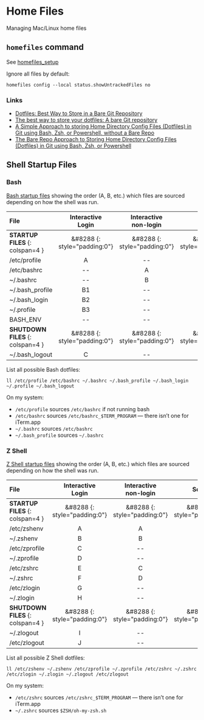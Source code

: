 # Home Files

Managing Mac/Linux home files

## `homefiles` command

See [homefiles_setup](https://github.com/jcouball/homefiles_setup)

Ignore all files by default:

`homefiles config --local status.showUntrackedFiles no`

### Links

* [Dotfiles: Best Way to Store in a Bare Git Repository](https://www.atlassian.com/git/tutorials/dotfiles)
* [The best way to store your dotfiles: A bare Git repository](https://www.ackama.com/what-we-think/the-best-way-to-store-your-dotfiles-a-bare-git-repository-explained/)
* [A Simple Approach to storing Home Directory Config Files (Dotfiles) in Git using Bash, Zsh, or Powershell, without a Bare Repo](https://dev.to/bowmanjd/store-home-directory-config-files-dotfiles-in-git-using-bash-zsh-or-powershell-a-simple-approach-without-a-bare-repo-2if7)
* [The Bare Repo Approach to Storing Home Directory Config Files (Dotfiles) in Git using Bash, Zsh, or Powershell](https://dev.to/bowmanjd/store-home-directory-config-files-dotfiles-in-git-using-bash-zsh-or-powershell-the-bare-repo-approach-35l3)

## Shell Startup Files

### Bash

[Bash startup files](https://www.gnu.org/software/bash/manual/html_node/Bash-Startup-Files.html)
showing the order (A, B, etc.) which files are sourced depending on how the shell was run.

| File | Interactive<br/>Login | Interactive<br/>non-login | Script |
| :------------- | :---: | :---: | :---: |
| **STARTUP FILES** {: colspan=4 } | &#8288 {: style="padding:0"} | &#8288 {: style="padding:0"} | &#8288 {: style="padding:0"} |
| /etc/profile    | A     | --    | --    |
| /etc/bashrc     | --    | A     | --    |
| ~/.bashrc       | --    | B     | --    |
| ~/.bash_profile | B1    | --    | --    |
| ~/.bash_login   | B2    | --    | --    |
| ~/.profile      | B3    | --    | --    |
| BASH_ENV        | --    | --    | A     |
| **SHUTDOWN FILES** {: colspan=4 } | &#8288 {: style="padding:0"} | &#8288 {: style="padding:0"} | &#8288 {: style="padding:0"} |
| ~/.bash_logout  | C     | --    | --    |

List all possible Bash dotfiles:

```shell
ll /etc/profile /etc/bashrc ~/.bashrc ~/.bash_profile ~/.bash_login ~/.profile ~/.bash_logout
```

On my system:

* `/etc/profile` sources `/etc/bashrc` if not running bash
* `/etc/bashrc` sources `/etc/bashrc_$TERM_PROGRAM` — there isn’t one for iTerm.app
* `~/.bashrc` sources `/etc/bashrc`
* `~/.bash_profile` sources `~/.bashrc`

### Z Shell

[Z Shell startup files](http://zsh.sourceforge.net/Intro/intro_3.html)
showing the order (A, B, etc.) which files are sourced depending on how the shell was run.

| File | Interactive<br/>Login | Interactive<br/>non-login | Script |
| :----------- | :---: | :---: | :---: |
| **STARTUP FILES** {: colspan=4 } | &#8288 {: style="padding:0"} | &#8288 {: style="padding:0"} | &#8288 {: style="padding:0"} |
| /etc/zshenv   | A     | A     | A     |
| ~/.zshenv     | B     | B     | B     |
| /etc/zprofile | C     | --    | --    |
| ~/.zprofile   | D     | --    | --    |
| /etc/zshrc    | E     | C     | --    |
| ~/.zshrc      | F     | D     | --    |
| /etc/zlogin   | G     | --    |       |
| ~/.zlogin     | H     | --    |       |
| **SHUTDOWN FILES** {: colspan=4 } | &#8288 {: style="padding:0"} | &#8288 {: style="padding:0"} | &#8288 {: style="padding:0"} |
| ~/.zlogout    | I     | --    | --    |
| /etc/zlogout  | J     | --    | --    |

List all possible Z Shell dotfiles:

```shell
ll /etc/zshenv ~/.zshenv /etc/zprofile ~/.zprofile /etc/zshrc ~/.zshrc /etc/zlogin ~/.zlogin ~/.zlogout /etc/zlogout
```

On my system:

* `/etc/zshrc` sources `/etc/zshrc_$TERM_PROGRAM` — there isn’t one for iTerm.app
* `~/.zshrc` sources `$ZSH/oh-my-zsh.sh`
